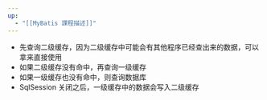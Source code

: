 ```yaml
---
up:
  - "[[MyBatis 課程描述]]"
---
```

-   先查询二级缓存，因为二级缓存中可能会有其他程序已经查出来的数据，可以拿来直接使用
-   如果二级缓存没有命中，再查询一级缓存
-   如果一级缓存也没有命中，则查询数据库
-   SqlSession 关闭之后，一级缓存中的数据会写入二级缓存